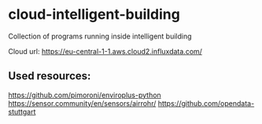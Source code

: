 # cloud-intelligent-building
Collection of programs running inside intelligent building

Cloud url:
https://eu-central-1-1.aws.cloud2.influxdata.com/

## Used resources:
https://github.com/pimoroni/enviroplus-python
https://sensor.community/en/sensors/airrohr/
https://github.com/opendata-stuttgart

